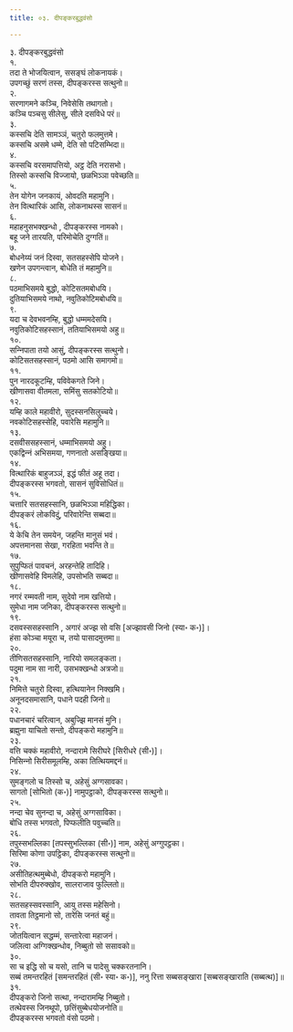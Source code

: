```yaml
---
title: ०३. दीपङ्करबुद्धवंसो

---
```

३. दीपङ्करबुद्धवंसो  
१.  
तदा ते भोजयित्वान, ससङ्घं लोकनायकं।  
उपगच्छुं सरणं तस्स, दीपङ्करस्स सत्थुनो॥  
२.  
सरणागमने कञ्‍चि, निवेसेसि तथागतो।  
कञ्‍चि पञ्‍चसु सीलेसु, सीले दसविधे परं॥  
३.  
कस्सचि देति सामञ्‍ञं, चतुरो फलमुत्तमे।  
कस्सचि असमे धम्मे, देति सो पटिसम्भिदा॥  
४.  
कस्सचि वरसमापत्तियो, अट्ठ देति नरासभो।  
तिस्सो कस्सचि विज्‍जायो, छळभिञ्‍ञा पवेच्छति॥  
५.  
तेन योगेन जनकायं, ओवदति महामुनि।  
तेन वित्थारिकं आसि, लोकनाथस्स सासनं॥  
६.  
महाहनुसभक्खन्धो , दीपङ्करस्स नामको।  
बहू जने तारयति, परिमोचेति दुग्गतिं॥  
७.  
बोधनेय्यं जनं दिस्वा, सतसहस्सेपि योजने।  
खणेन उपगन्त्वान, बोधेति तं महामुनि॥  
८.  
पठमाभिसमये बुद्धो, कोटिसतमबोधयि।  
दुतियाभिसमये नाथो, नवुतिकोटिमबोधयि॥  
९.  
यदा च देवभवनम्हि, बुद्धो धम्ममदेसयि।  
नवुतिकोटिसहस्सानं, ततियाभिसमयो अहु॥  
१०.  
सन्‍निपाता तयो आसुं, दीपङ्करस्स सत्थुनो।  
कोटिसतसहस्सानं, पठमो आसि समागमो॥  
११.  
पुन नारदकूटम्हि, पविवेकगते जिने।  
खीणासवा वीतमला, समिंसु सतकोटियो॥  
१२.  
यम्हि काले महावीरो, सुदस्सनसिलुच्‍चये।  
नवकोटिसहस्सेहि, पवारेसि महामुनि॥  
१३.  
दसवीससहस्सानं, धम्माभिसमयो अहु।  
एकद्विन्‍नं अभिसमया, गणनातो असङ्खिया॥  
१४.  
वित्थारिकं बाहुजञ्‍ञं, इद्धं फीतं अहू तदा।  
दीपङ्करस्स भगवतो, सासनं सुविसोधितं॥  
१५.  
चत्तारि सतसहस्सानि, छळभिञ्‍ञा महिद्धिका।  
दीपङ्करं लोकविदुं, परिवारेन्ति सब्बदा॥  
१६.  
ये केचि तेन समयेन, जहन्ति मानुसं भवं।  
अपत्तमानसा सेखा, गरहिता भवन्ति ते॥  
१७.  
सुपुप्फितं पावचनं, अरहन्तेहि तादिहि।  
खीणासवेहि विमलेहि, उपसोभति सब्बदा॥  
१८.  
नगरं रम्मवती नाम, सुदेवो नाम खत्तियो।  
सुमेधा नाम जनिका, दीपङ्करस्स सत्थुनो॥  
१९.  
दसवस्ससहस्सानि , अगारं अज्झ सो वसि [अज्झावसी जिनो (स्या॰ क॰)]।  
हंसा कोञ्‍चा मयूरा च, तयो पासादमुत्तमा॥  
२०.  
तीणिसतसहस्सानि, नारियो समलङ्कता।  
पदुमा नाम सा नारी, उसभक्खन्धो अत्रजो॥  
२१.  
निमित्ते चतुरो दिस्वा, हत्थियानेन निक्खमि।  
अनूनदसमासानि, पधाने पदही जिनो॥  
२२.  
पधानचारं चरित्वान, अबुज्झि मानसं मुनि।  
ब्रह्मुना याचितो सन्तो, दीपङ्करो महामुनि॥  
२३.  
वत्ति चक्‍कं महावीरो, नन्दारामे सिरीघरे [सिरीधरे (सी॰)]।  
निसिन्‍नो सिरीसमूलम्हि, अका तित्थियमद्दनं॥  
२४.  
सुमङ्गलो च तिस्सो च, अहेसुं अग्गसावका।  
सागतो [सोभितो (क॰)] नामुपट्ठाको, दीपङ्करस्स सत्थुनो॥  
२५.  
नन्दा चेव सुनन्दा च, अहेसुं अग्गसाविका।  
बोधि तस्स भगवतो, पिप्फलीति पवुच्‍चति॥  
२६.  
तपुस्सभल्‍लिका [तपस्सुभल्‍लिका (सी॰)] नाम, अहेसुं अग्गुपट्ठका।  
सिरिमा कोणा उपट्ठिका, दीपङ्करस्स सत्थुनो॥  
२७.  
असीतिहत्थमुब्बेधो, दीपङ्करो महामुनि।  
सोभति दीपरुक्खोव, सालराजाव फुल्‍लितो॥  
२८.  
सतसहस्सवस्सानि, आयु तस्स महेसिनो।  
तावता तिट्ठमानो सो, तारेसि जनतं बहुं॥  
२९.  
जोतयित्वान सद्धम्मं, सन्तारेत्वा महाजनं।  
जलित्वा अग्गिक्खन्धोव, निब्बुतो सो ससावको॥  
३०.  
सा च इद्धि सो च यसो, तानि च पादेसु चक्‍करतनानि।  
सब्बं तमन्तरहितं [समन्तरहितं (सी॰ स्या॰ क॰)], ननु रित्ता सब्बसङ्खारा [सब्बसङ्खाराति (सब्बत्थ)]॥  
३१.  
दीपङ्करो जिनो सत्था, नन्दारामम्हि निब्बुतो।  
तत्थेवस्स जिनथूपो, छत्तिंसुब्बेधयोजनोति॥  
दीपङ्करस्स भगवतो वंसो पठमो।  